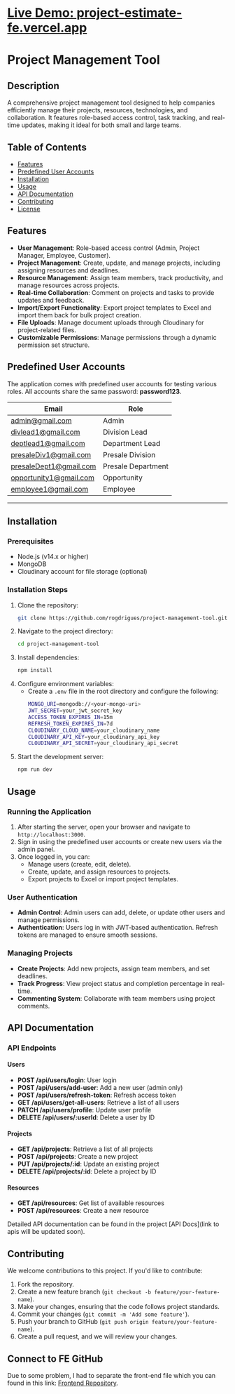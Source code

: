 # [Live Demo: project-estimate-fe.vercel.app](https://project-estimate-fe.vercel.app)

# Project Management Tool

## Description
A comprehensive project management tool designed to help companies efficiently manage their projects, resources, technologies, and collaboration. It features role-based access control, task tracking, and real-time updates, making it ideal for both small and large teams.

## Table of Contents
- [Features](#features)
- [Predefined User Accounts](#predefined-user-accounts)
- [Installation](#installation)
- [Usage](#usage)
- [API Documentation](#api-documentation)
- [Contributing](#contributing)
- [License](#license)

## Features
- **User Management**: Role-based access control (Admin, Project Manager, Employee, Customer).
- **Project Management**: Create, update, and manage projects, including assigning resources and deadlines.
- **Resource Management**: Assign team members, track productivity, and manage resources across projects.
- **Real-time Collaboration**: Comment on projects and tasks to provide updates and feedback.
- **Import/Export Functionality**: Export project templates to Excel and import them back for bulk project creation.
- **File Uploads**: Manage document uploads through Cloudinary for project-related files.
- **Customizable Permissions**: Manage permissions through a dynamic permission set structure.

## Predefined User Accounts
The application comes with predefined user accounts for testing various roles. All accounts share the same password: **password123**.

| Email                     | Role               |
|---------------------------|--------------------|
| admin@gmail.com           | Admin             |
| divlead1@gmail.com        | Division Lead     |
| deptlead1@gmail.com       | Department Lead   |
| presaleDiv1@gmail.com     | Presale Division  |
| presaleDept1@gmail.com    | Presale Department|
| opportunity1@gmail.com    | Opportunity       |
| employee1@gmail.com       | Employee          |

---

## Installation

### Prerequisites
- Node.js (v14.x or higher)
- MongoDB
- Cloudinary account for file storage (optional)

### Installation Steps
1. Clone the repository:
    ```bash
    git clone https://github.com/rogdrigues/project-management-tool.git
    ```
2. Navigate to the project directory:
    ```bash
    cd project-management-tool
    ```
3. Install dependencies:
    ```bash
    npm install
    ```
4. Configure environment variables:
    - Create a `.env` file in the root directory and configure the following:
      ```bash
      MONGO_URI=mongodb://<your-mongo-uri>
      JWT_SECRET=your_jwt_secret_key
      ACCESS_TOKEN_EXPIRES_IN=15m
      REFRESH_TOKEN_EXPIRES_IN=7d
      CLOUDINARY_CLOUD_NAME=your_cloudinary_name
      CLOUDINARY_API_KEY=your_cloudinary_api_key
      CLOUDINARY_API_SECRET=your_cloudinary_api_secret
      ```
5. Start the development server:
    ```bash
    npm run dev
    ```

## Usage

### Running the Application
1. After starting the server, open your browser and navigate to `http://localhost:3000`.
2. Sign in using the predefined user accounts or create new users via the admin panel.
3. Once logged in, you can:
   - Manage users (create, edit, delete).
   - Create, update, and assign resources to projects.
   - Export projects to Excel or import project templates.

### User Authentication
- **Admin Control**: Admin users can add, delete, or update other users and manage permissions.
- **Authentication**: Users log in with JWT-based authentication. Refresh tokens are managed to ensure smooth sessions.

### Managing Projects
- **Create Projects**: Add new projects, assign team members, and set deadlines.
- **Track Progress**: View project status and completion percentage in real-time.
- **Commenting System**: Collaborate with team members using project comments.

## API Documentation

### API Endpoints
#### Users
- **POST /api/users/login**: User login
- **POST /api/users/add-user**: Add a new user (admin only)
- **POST /api/users/refresh-token**: Refresh access token
- **GET /api/users/get-all-users**: Retrieve a list of all users
- **PATCH /api/users/profile**: Update user profile
- **DELETE /api/users/:userId**: Delete a user by ID

#### Projects
- **GET /api/projects**: Retrieve a list of all projects
- **POST /api/projects**: Create a new project
- **PUT /api/projects/:id**: Update an existing project
- **DELETE /api/projects/:id**: Delete a project by ID

#### Resources
- **GET /api/resources**: Get list of available resources
- **POST /api/resources**: Create a new resource

Detailed API documentation can be found in the project [API Docs](link to apis will be updated soon).

## Contributing
We welcome contributions to this project. If you'd like to contribute:
1. Fork the repository.
2. Create a new feature branch (`git checkout -b feature/your-feature-name`).
3. Make your changes, ensuring that the code follows project standards.
4. Commit your changes (`git commit -m 'Add some feature'`).
5. Push your branch to GitHub (`git push origin feature/your-feature-name`).
6. Create a pull request, and we will review your changes.

## Connect to FE GitHub
Due to some problem, I had to separate the front-end file which you can found in this link: [Frontend Repository](https://github.com/rogdrigues/project_estimate_fe).
